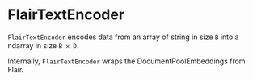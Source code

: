 # FlairTextEncoder

`FlairTextEncoder` encodes data from an array of string in size `B` into a ndarray in size `B x D`.
 
Internally, `FlairTextEncoder` wraps the DocumentPoolEmbeddings from Flair.